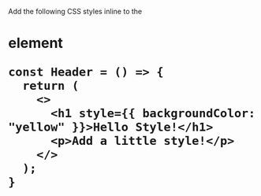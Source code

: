 Add the following CSS styles inline to the <h1> element

    const Header = () => {
      return (
        <>
          <h1 style={{ backgroundColor: "yellow" }}>Hello Style!</h1>
          <p>Add a little style!</p>
        </>
      );
    }
